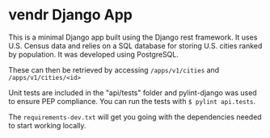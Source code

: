 # vendr Django App

This is a minimal Django app built using the Django rest framework.
It uses U.S. Census data and relies on a SQL database for storing
U.S. cities ranked by population. It was developed using PostgreSQL.

These can then be retrieved by accessing `/apps/v1/cities` and `/apps/v1/cities/<id>`

Unit tests are included in the "api/tests" folder and pylint-django was used to 
ensure PEP compliance. You can run the tests with `$ pylint api.tests`.

The `requirements-dev.txt` will get you going with the dependencies needed to start
working locally.
